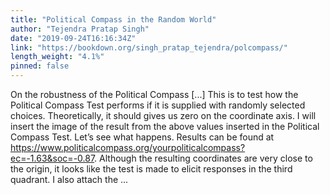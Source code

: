 ```yaml
---
title: "Political Compass in the Random World"
author: "Tejendra Pratap Singh"
date: "2019-09-24T16:16:34Z"
link: "https://bookdown.org/singh_pratap_tejendra/polcompass/"
length_weight: "4.1%"
pinned: false
---
```


On the robustness of the Political Compass [...] This is to test how the Political Compass Test performs if it is supplied with randomly selected choices. Theoretically, it should gives us zero on the coordinate axis. I will insert the image of the result from the above values inserted in the Political Compass Test. Let’s see what happens. Results can be found at https://www.politicalcompass.org/yourpoliticalcompass?ec=-1.63&soc=-0.87. Although the resulting coordinates are very close to the origin, it looks like the test is made to elicit responses in the third quadrant. I also attach the ...
